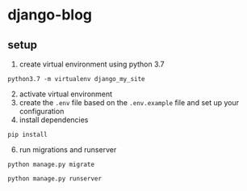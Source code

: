# django-blog

## setup
1. create virtual environment using python 3.7
```shell
python3.7 -m virtualenv django_my_site
```
2. activate virtual environment
4. create the `.env` file based on the `.env.example` file and set up your configuration
5. install dependencies
```shell
pip install
```
6. run migrations and runserver
```shell
python manage.py migrate

python manage.py runserver
```
